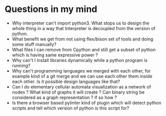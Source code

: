 # Questions in my mind

- Why interpreter can't import python3. What stops us to design the whole thing in a way that Interpreter is decoupled from the version of python.
- What benefit we get from not using flex/bison set of tools and doing some stuff manually?
- What files I can remove from Cpython and still get a subset of python which is having same expressive power ?
- Why can't I install libraries dynamically while a python program is running?
- Why can't programming languages we merged with each other, for example kind of a git merge and we can use each other them inside each other. Is it possible design languages like that?
- Can I do elementary cellular automata visualization as a network of nodes ? What kind of graphs it will create ? Can binary string be considered as a graph representation ? if so how ?
- Is there a browser based pylinter kind of plugin which will detect python scripts and tell which version of python is this script for?

